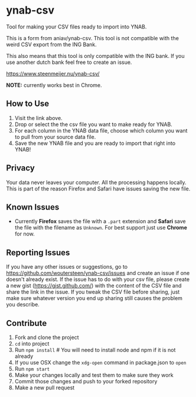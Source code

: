 # ynab-csv

Tool for making your CSV files ready to import into YNAB.

This is a form from aniav/ynab-csv. This tool is not compatible with the weird CSV export from the ING Bank.

This also means that this tool is only compatible with the ING bank. If you use another dutch bank feel free to create an issue.

https://www.steenmeijer.nu/ynab-csv/

**NOTE:** currently works best in Chrome.


## How to Use

1. Visit the link above.
2. Drop or select the the csv file you want to make ready for YNAB.
3. For each column in the YNAB data file, choose which column you want to pull from your source data file.
4. Save the new YNAB file and you are ready to import that right into YNAB!

## Privacy

Your data never leaves your computer. All the processing happens locally. This is part of the reason Firefox and Safari have issues saving the new file.

## Known Issues

* Currently **Firefox** saves the file with a `.part` extension and **Safari** save the file with the filename as `Unknown`. For best support just use **Chrome** for now.

## Reporting Issues

If you have any other issues or suggestions, go to https://github.com/woutersteen/ynab-csv/issues and create an issue if one doesn't already exist. If the issue has to do with your csv file, please create a new gist (https://gist.github.com/) with the content of the CSV file and share the link in the issue. If you tweak the CSV file before sharing, just make sure whatever version you end up sharing still causes the problem you describe.

## Contribute

1. Fork and clone the project
2. `cd` into project
3. Run `npm install`   # You will need to install node and npm if it is not already
4. If you use OSX change the  `xdg-open` command in package.json to `open`
4. Run `npm start`
5. Make your changes locally and test them to make sure they work
6. Commit those changes and push to your forked repository
7. Make a new pull request

